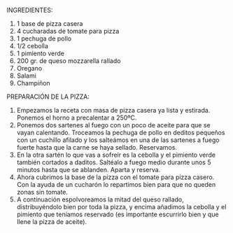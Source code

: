 INGREDIENTES:

1. 1 base de pizza casera
2. 4 cucharadas de tomate para pizza
3. 1 pechuga de pollo
4. 1/2 cebolla
5. 1 pimiento verde
6. 200 gr. de queso mozzarella rallado
7. Oregano
8. Salami
9. Champiñon

PREPARACIÓN DE LA PIZZA:

1. Empezamos la receta con masa de pizza casera ya lista y estirada. Ponemos el horno a precalentar a 250ºC.
2. Ponemos dos sartenes al fuego con un poco de aceite para que se vayan calentando. Troceamos la pechuga de pollo en deditos pequeños con un cuchillo afilado y los salteámos en una de las sartenes a fuego fuerte hasta que la carne se haya sellado. Reservamos.
3. En la otra sartén lo que vas a sofreír es la cebolla y el pimiento verde también cortados a daditos. Saltéalo a fuego medio durante unos 5 minutos hasta que se ablanden. Aparta y reserva.
4. Ahora cubrimos la base de la pizza con el tomate para pizza casero. Con la ayuda de un cucharón lo repartimos bien para que no queden zonas sin tomate.
5. A continuación espolvoreamos la mitad del queso rallado, distribuyéndolo bien por toda la pizza, y encima añadimos la cebolla y el pimiento que teníamos reservado (es importante escurrirlo bien y que llene la pizza de aceite).
